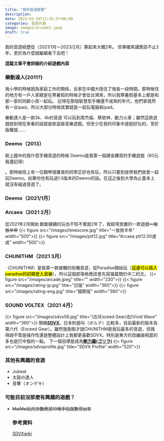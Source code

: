 ```yaml
---
title: "我的音遊經歷"
description: 
date: 2023-02-16T13:26:27+08:00
categories: 音遊共通
image: images/arcade2.jpeg
draft: true
---
```


我的音遊經歷從（2021/1月～2023/2月）算起來大概2年。
但準確來講應該不止2年，至於為什麼就繼續看下去吧！

**這篇文章不會詳細的介紹遊戲內容**

### 樂動達人(2011?)

我小學的時候因為家庭工作的關係，全家在中國大陸住了很長一段時間。那時候住的地方有一戶人家總是在寒暑假的時候才會從台灣來，所以我寒暑假基本上都是和那一家的同齡小孩一起玩。
記得在那個智慧型手機還不成熟的年代，他們家竟然有一台ipad。所以大部分時候其實就是一起玩電腦和ipad。

樂動達人是一款3k、4k的音遊
可以玩到周杰倫、蔡依林、動力火車；雖然這款遊戲放到現在來看的話就是款盜版音樂遊戲，但至少在我的印象中是挺好玩的，至於版權就......

### Deemo（2013）

剛上國中的我什麼手機音遊的時候 Deemo是我第一個課金購買的手機遊戲（60元我還記得）

。那時候班上有一位鋼琴很厲害的同學正好也有玩，所以只要到放學我們就會一起玩Deemo。如果你也有玩過1.0版本的Deemo的話。在這之後到大學為止基本上就沒有碰過音遊了。

### Deemo（2021/1月）

### Arcaea（2021 2月）

從2021年2月開始
斷斷續續的玩也不知不覺就2年了，我經常放置的一款遊戲~~一放放半年~~
{{< figure src="/images/timescore.jpg" title="一放放半年" width="500">}}
{{< figure src="/images/ptt12.jpg" title="Arcaea ptt12.00達成" width="500">}}

### CHUNITHM（2021 3月）

（CHUNITHM）是我第一款接觸的街機音遊，從Paradise開始玩（<mark>這邊可以插入paradise的初期登入音樂</mark>）。所以這個部落格應該會先寫幾篇關於中二的文。
{{< figure src="/images/arcade.jpeg" title="" width="230">}}
{{< figure src="/images/rating-jp.jpg" title="日版" width="360">}}
{{< figure src="/images/rating-eng.jpg" title="國際版" width="360">}}

### SOUND VOLTEX（2021 4月）

{{< figure src="/images/sdvx56.jpg" title="(左)Exceed Gear(右)Vivid Wave" width="360">}}
簡稱[**SDVX**](https://p.eagate.573.jp/game/sdvx/vi/index.html)。日本則是叫（ボルテ）比較多，目前最新的版本為第六代（Exceed Gear）。雖然我剛剛才說CHUNITHM是我玩最多的音遊，但我得說不管是操作性還是整體設計上我都更喜歡SDVX。特別是東方的改編曲相當的多也是打中我的一點。
下一個目標是成為[**剛力羅(ゴリラ)**](https://zh.moegirl.org.cn/%E5%88%9A%E5%8A%9B%E7%BD%97)
{{< figure src="/images/sdvxprofile.jpg" title="SDVX Profile" width="520">}}

### 其他有興趣的音遊

* Jubeat
* 太鼓の達人
* 音擊（オンゲキ）

### 可能目前沒那麼有興趣的遊戲？

* ~~MaiMai玩的次數應該10根手指就數得出來~~
  
  ### 參考資料
  
  [SDVXwiki](https://zh.wikipedia.org/zh-tw/SOUND_VOLTEX)
